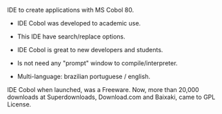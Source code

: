 IDE to create applications with MS Cobol 80.


- IDE Cobol was developed to academic use.

- This IDE have search/replace options.

- IDE Cobol is great to new developers and students.

- Is not need any "prompt" window to compile/interpreter.

- Multi-language: brazilian portuguese / english.


IDE Cobol when launched, was a Freeware. Now, more than 20,000 downloads at Superdownloads, Download.com and Baixaki, came to GPL License.

